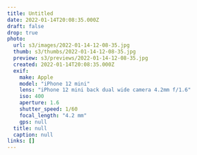```yaml
---
title: Untitled
date: 2022-01-14T20:08:35.000Z
draft: false
drop: true
photo:
  url: s3/images/2022-01-14-12-08-35.jpg
  thumb: s3/thumbs/2022-01-14-12-08-35.jpg
  preview: s3/previews/2022-01-14-12-08-35.jpg
  created: 2022-01-14T20:08:35.000Z
  exif:
    make: Apple
    model: "iPhone 12 mini"
    lens: "iPhone 12 mini back dual wide camera 4.2mm f/1.6"
    iso: 400
    aperture: 1.6
    shutter_speed: 1/60
    focal_length: "4.2 mm"
    gps: null
  title: null
  caption: null
links: []
---
```

